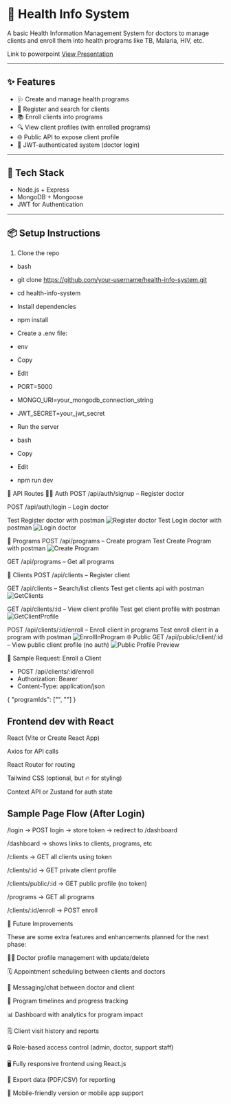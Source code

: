 # 🏥 Health Info System

A basic Health Information Management System for doctors to manage clients and enroll them into health programs like TB, Malaria, HIV, etc.

Link to powerpoint
[View Presentation](https://docs.google.com/presentation/d/1d0M4rmyCG8op7vEPvlCEHliWgL34ZRUhx_TfuKSaU3k/edit?usp=sharing)

---

## ✨ Features

- 🩺 Create and manage health programs
- 👤 Register and search for clients
- 📚 Enroll clients into programs
- 🔍 View client profiles (with enrolled programs)
- 🌐 Public API to expose client profile
- 🔐 JWT-authenticated system (doctor login)

---

## 🚀 Tech Stack

- Node.js + Express
- MongoDB + Mongoose
- JWT for Authentication

---

## 📦 Setup Instructions

1. Clone the repo
- bash
- git clone https://github.com/your-username/health-info-system.git
- cd health-info-system
- Install dependencies

- npm install
- Create a .env file:

- env
- Copy
- Edit
- PORT=5000
- MONGO_URI=your_mongodb_connection_string
- JWT_SECRET=your_jwt_secret
- Run the server

- bash
- Copy
- Edit
- npm run dev
  
🔑 API Routes
🧑‍⚕️ Auth
POST /api/auth/signup – Register doctor

POST /api/auth/login – Login doctor

Test Register doctor with postman
![Register doctor](Images/Registerdoctor.png)
Test Login doctor with postman
![Login doctor](Images/login.png)

💊 Programs
POST /api/programs – Create program
Test Create Program with postman
![Create Program](Images/CreateProgram.png)

GET /api/programs – Get all programs

🧍 Clients
POST /api/clients – Register client

GET /api/clients – Search/list clients
Test get clients api with postman
![GetClients](Images/getClients.png)

GET /api/clients/:id – View client profile
Test get client profile with postman
![GetClientProfile](Images/GetClientProfile.png)


POST /api/clients/:id/enroll – Enroll client in programs
Test enroll client in a program with postman
![EnrollInProgram](Images/EnrollInProgram.png)
🌐 Public
GET /api/public/client/:id – View public client profile (no auth)
![Public Profile Preview](Images/getPublicProfile.png)

🧪 Sample Request: Enroll a Client

- POST /api/clients/:id/enroll
- Authorization: Bearer <token>
- Content-Type: application/json

{
  "programIds": ["<programId1>", "<programId2>"]
}


## Frontend dev with React

React (Vite or Create React App)

Axios for API calls

React Router for routing

Tailwind CSS (optional, but 🔥 for styling)

Context API or Zustand for auth state

## Sample Page Flow (After Login)

/login → POST login → store token → redirect to /dashboard

/dashboard → shows links to clients, programs, etc

/clients → GET all clients using token

/clients/:id → GET private client profile

/clients/public/:id → GET public profile (no token)

/programs → GET all programs

/clients/:id/enroll → POST enroll


🔮 Future Improvements

These are some extra features and enhancements planned for the next phase:

🧑‍⚕️ Doctor profile management with update/delete

🗓️ Appointment scheduling between clients and doctors

💬 Messaging/chat between doctor and client

📅 Program timelines and progress tracking

📊 Dashboard with analytics for program impact

🗒️ Client visit history and reports

🔒 Role-based access control (admin, doctor, support staff)

🖥️ Fully responsive frontend using React.js

📂 Export data (PDF/CSV) for reporting

📲 Mobile-friendly version or mobile app support
